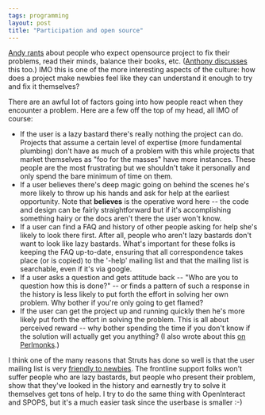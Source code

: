 ```yaml
---
tags: programming
layout: post
title: "Participation and open source"
---
```




<a href="http://www.freeroller.net/page/acoliver/20021123">Andy
rants</a> about people who expect opensource project to fix their
problems, read their minds, balance their books, etc. (<a
href="http://roller.anthonyeden.com/page/aeden/20021124">Anthony
discusses</a> this too.) IMO this is one of the more interesting
aspects of the culture: how does a project make newbies feel like they
can understand it enough to try and fix it themselves?

<p>There are an awful lot of factors going into how people react when
they encounter a problem. Here are a few off the top of my head, all
IMO of course:</p>

<p><ul>
<li>If the user is a lazy bastard there's really nothing the project
can do. Projects that assume a certain level of expertise (more
fundamental plumbing) don't have as much of a problem with this while
projects that market themselves as "foo for the masses" have more
instances. These people are the most frustrating but we shouldn't take
it personally and only spend the bare minimum of time on them.</li>
<li>If a user believes there's deep magic going on behind the scenes
he's more likely to throw up his hands and ask for help at the
earliest opportunity. Note that <b>believes</b> is the operative word
here -- the code and design can be fairly straightforward but if it's
accomplishing something hairy or the docs aren't there the user won't
know.</li>
<li>If a user can find a FAQ and history of other people asking for
help she's likely to look there first. After all, people who aren't
lazy bastards don't want to look like lazy bastards. What's important
for these folks is keeping the FAQ up-to-date, ensuring that all
correspondence takes place (or is copied) to the '-help' mailing list
and that the mailing list is searchable, even if it's via google.</li>
<li>If a user asks a question and gets attitude back -- "Who are you
to question how this is done?" -- or finds a pattern of such a
response in the history is less likely to put forth the effort in
solving her own problem. Why bother if you're only going to get
flamed?</li>
<li>If the user can get the project up and running quickly then he's
more likely put forth the effort in solving the problem. This is all
about perceived reward -- why bother spending the time if you don't
know if the solution will actually get you anything? (I also wrote
about this <a href="http://perlmonks.org/index.pl?node_id=177376">on
Perlmonks</a>.)</li>
</ul>

<p>I think one of the many reasons that Struts has done so well is
that the user mailing list is very <a
href="/2002/10/21/update_on_web_framework_use.html">friendly to newbies</a>. The frontline
support folks won't suffer people who are lazy bastards, but people
who present their problem, show that they've looked in the history and
earnestly try to solve it themselves get tons of help. I try to do the
same thing with OpenInteract and SPOPS, but it's a much easier task
since the userbase is smaller :-)</p>



